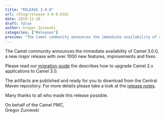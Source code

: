 ```yaml
---
title: "RELEASE 3.0.0"
url: /blog/release-3-0-0.html
date: 2019-11-28
draft: false
author: Gregor Zurowski
categories: ["Releases"]
preview: "The Camel community announces the immediate availability of a new release candidate Camel 3.0.0-RC3"
---
```



The Camel community announces the immediate availability of Camel 3.0.0, a new major release with over 1000 new features, improvements and fixes.

Please read our [migration guide](https://camel.apache.org/manual/latest/camel-3-migration-guide.html) the describes how to upgrade Camel 2.x applications to Camel 3.0.

The artifacts are published and ready for you to download from the Central Maven repository. For more details please take a look at the [release notes](https://issues.apache.org/jira/secure/ReleaseNote.jspa?version=12315691&projectId=12311211).

Many thanks to all who made this release possible.

On behalf of the Camel PMC,  
Gregor Zurowski
